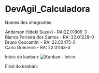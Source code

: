 # DevAgil_Calculadora

Nomes dos integrantes:  
  
Anderson Hideki Suzuki - RA:22.01809-3  
Bianca Ferreira dos Santos - RA: 22.01228-0  
Bruno Ceccantini - RA: 22.00475-0  
Carlo Guerreiro - RA: 22.01163-3  
  
  Início do kanban:
  ![Kanban - início](https://user-images.githubusercontent.com/104869999/222131267-874d14ed-9a8a-4909-9148-f04fffbaefb4.png)
  
  Final do kanban:
  
